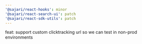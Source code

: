 ```yaml
---
'@sajari/react-hooks': minor
'@sajari/react-search-ui': patch
'@sajari/react-sdk-utils': patch
---
```


feat: support custom clicktracking url so we can test in non-prod environments
